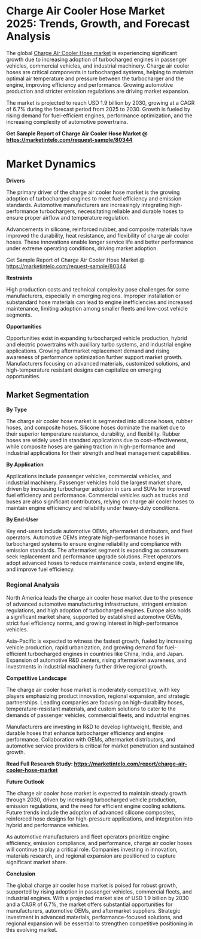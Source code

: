# Charge Air Cooler Hose Market 2025: Trends, Growth, and Forecast Analysis

The global [Charge Air Cooler Hose market](https://marketintelo.com/report/charge-air-cooler-hose-market) is experiencing significant growth due to increasing adoption of turbocharged engines in passenger vehicles, commercial vehicles, and industrial machinery. Charge air cooler hoses are critical components in turbocharged systems, helping to maintain optimal air temperature and pressure between the turbocharger and the engine, improving efficiency and performance. Growing automotive production and stricter emission regulations are driving market expansion.

The market is projected to reach USD 1.9 billion by 2030, growing at a CAGR of 6.7% during the forecast period from 2025 to 2030. Growth is fueled by rising demand for fuel-efficient engines, performance optimization, and the increasing complexity of automotive powertrains.

**Get Sample Report of Charge Air Cooler Hose Market @ https://marketintelo.com/request-sample/80344**

# Market Dynamics
**Drivers**

The primary driver of the charge air cooler hose market is the growing adoption of turbocharged engines to meet fuel efficiency and emission standards. Automotive manufacturers are increasingly integrating high-performance turbochargers, necessitating reliable and durable hoses to ensure proper airflow and temperature regulation.

Advancements in silicone, reinforced rubber, and composite materials have improved the durability, heat resistance, and flexibility of charge air cooler hoses. These innovations enable longer service life and better performance under extreme operating conditions, driving market adoption.

Get Sample Report of Charge Air Cooler Hose Market @ https://marketintelo.com/request-sample/80344

**Restraints**

High production costs and technical complexity pose challenges for some manufacturers, especially in emerging regions. Improper installation or substandard hose materials can lead to engine inefficiencies and increased maintenance, limiting adoption among smaller fleets and low-cost vehicle segments.

**Opportunities**

Opportunities exist in expanding turbocharged vehicle production, hybrid and electric powertrains with auxiliary turbo systems, and industrial engine applications. Growing aftermarket replacement demand and rising awareness of performance optimization further support market growth. Manufacturers focusing on advanced materials, customized solutions, and high-temperature resistant designs can capitalize on emerging opportunities.

## Market Segmentation
**By Type**

The charge air cooler hose market is segmented into silicone hoses, rubber hoses, and composite hoses. Silicone hoses dominate the market due to their superior temperature resistance, durability, and flexibility. Rubber hoses are widely used in standard applications due to cost-effectiveness, while composite hoses are gaining traction in high-performance and industrial applications for their strength and heat management capabilities.

**By Application**

Applications include passenger vehicles, commercial vehicles, and industrial machinery. Passenger vehicles hold the largest market share, driven by increasing turbocharger adoption in cars and SUVs for improved fuel efficiency and performance. Commercial vehicles such as trucks and buses are also significant contributors, relying on charge air cooler hoses to maintain engine efficiency and reliability under heavy-duty conditions.

**By End-User**

Key end-users include automotive OEMs, aftermarket distributors, and fleet operators. Automotive OEMs integrate high-performance hoses in turbocharged systems to ensure engine reliability and compliance with emission standards. The aftermarket segment is expanding as consumers seek replacement and performance upgrade solutions. Fleet operators adopt advanced hoses to reduce maintenance costs, extend engine life, and improve fuel efficiency.

### Regional Analysis

North America leads the charge air cooler hose market due to the presence of advanced automotive manufacturing infrastructure, stringent emission regulations, and high adoption of turbocharged engines. Europe also holds a significant market share, supported by established automotive OEMs, strict fuel efficiency norms, and growing interest in high-performance vehicles.

Asia-Pacific is expected to witness the fastest growth, fueled by increasing vehicle production, rapid urbanization, and growing demand for fuel-efficient turbocharged engines in countries like China, India, and Japan. Expansion of automotive R&D centers, rising aftermarket awareness, and investments in industrial machinery further drive regional growth.

**Competitive Landscape**

The charge air cooler hose market is moderately competitive, with key players emphasizing product innovation, regional expansion, and strategic partnerships. Leading companies are focusing on high-durability hoses, temperature-resistant materials, and custom solutions to cater to the demands of passenger vehicles, commercial fleets, and industrial engines.

Manufacturers are investing in R&D to develop lightweight, flexible, and durable hoses that enhance turbocharger efficiency and engine performance. Collaboration with OEMs, aftermarket distributors, and automotive service providers is critical for market penetration and sustained growth.

**Read Full Research Study: https://marketintelo.com/report/charge-air-cooler-hose-market**

**Future Outlook**

The charge air cooler hose market is expected to maintain steady growth through 2030, driven by increasing turbocharged vehicle production, emission regulations, and the need for efficient engine cooling solutions. Future trends include the adoption of advanced silicone composites, reinforced hose designs for high-pressure applications, and integration into hybrid and performance vehicles.

As automotive manufacturers and fleet operators prioritize engine efficiency, emission compliance, and performance, charge air cooler hoses will continue to play a critical role. Companies investing in innovation, materials research, and regional expansion are positioned to capture significant market share.

**Conclusion**

The global charge air cooler hose market is poised for robust growth, supported by rising adoption in passenger vehicles, commercial fleets, and industrial engines. With a projected market size of USD 1.9 billion by 2030 and a CAGR of 6.7%, the market offers substantial opportunities for manufacturers, automotive OEMs, and aftermarket suppliers. Strategic investment in advanced materials, performance-focused solutions, and regional expansion will be essential to strengthen competitive positioning in this evolving market.
